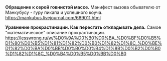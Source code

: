 
**Обращение к серой говнистой массе.**
Манифест вызова обывателю от Манкубусу - гуру пикапа и успешного коуча.
https://mankubus.livejournal.com/689011.html

**Уравнение прокрастинации. Как перестать откладывать дела.**
Самое "математическое" описание прокрастинации.
https://lesswrong.ru/w/%D0%9A%D0%B0%D0%BA_%D0%BF%D0%B5%D1%80%D0%B5%D1%81%D1%82%D0%B0%D1%82%D1%8C_%D0%BE%D1%82%D0%BA%D0%BB%D0%B0%D0%B4%D1%8B%D0%B2%D0%B0%D1%82%D1%8C_%D0%B4%D0%B5%D0%BB%D0%B0
